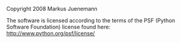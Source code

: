 Copyright 2008 Markus Juenemann

The software is licensed according to the terms of the PSF (Python Software Foundation) license found here: http://www.python.org/psf/license/